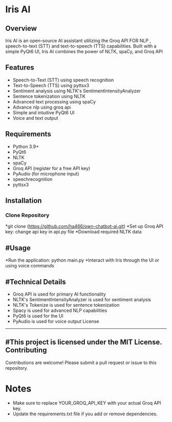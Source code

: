 # Iris AI

## Overview

Iris AI is an open-source AI assistant utilizing the Groq API FOR NLP , speech-to-text (STT) and text-to-speech (TTS) capabilities. Built with a simple PyQt6 UI, Iris AI combines the power of NLTK, spaCy, and Groq API 


## Features

*   Speech-to-Text (STT) using speech recognition 
*   Text-to-Speech (TTS) using pyttsx3
*   Sentiment analysis using NLTK's SentimentIntensityAnalyzer
*   Sentence tokenization using NLTK
*   Advanced text processing using spaCy
*   Advance nlp using groq api 
*   Simple and intuitive PyQt6 UI
*   Voice and text output


## Requirements

*   Python 3.9+
*   PyQt6
*   NLTK
*   spaCy
*   Groq API (register for a free API key)
*   PyAudio (for microphone input)
*   speechrecognition
*   pyttsx3

## Installation

### Clone Repository

*git clone (https://github.com/ha466/own-chatbot-ai.git)
*Set up Groq API key: change api key in api.py file 
*Download required NLTK data

#Usage
-----
*Run the application: python main.py
*Interact with Iris through the UI or using voice commands

#Technical Details
-----------------
* Groq API is used for primary AI functionality
* NLTK's SentimentIntensityAnalyzer is used for sentiment analysis
* NLTK's Tokenize is used for sentence tokenization
* Spacy is used for advanced NLP capabilities
* PyQt6 is used for the UI
* PyAudio is used for voice output
License
-------
#This project is licensed under the MIT License.
Contributing
------------
Contributions are welcome! Please submit a pull request or issue to this repository.
# Notes
* Make sure to replace YOUR_GROQ_API_KEY with your actual Groq API key.
* Update the requirements.txt file if you add or remove dependencies.
